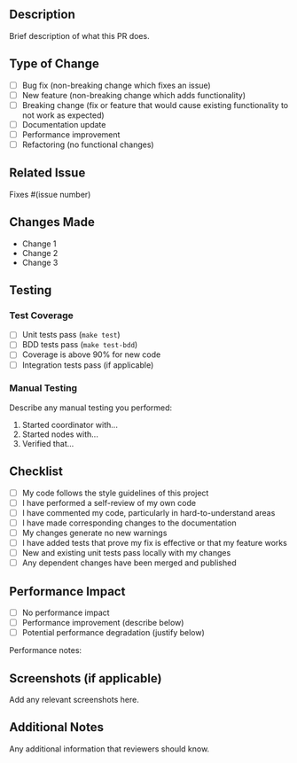 ## Description

Brief description of what this PR does.

## Type of Change

- [ ] Bug fix (non-breaking change which fixes an issue)
- [ ] New feature (non-breaking change which adds functionality)
- [ ] Breaking change (fix or feature that would cause existing functionality to not work as expected)
- [ ] Documentation update
- [ ] Performance improvement
- [ ] Refactoring (no functional changes)

## Related Issue

Fixes #(issue number)

## Changes Made

- Change 1
- Change 2
- Change 3

## Testing

### Test Coverage
- [ ] Unit tests pass (`make test`)
- [ ] BDD tests pass (`make test-bdd`)
- [ ] Coverage is above 90% for new code
- [ ] Integration tests pass (if applicable)

### Manual Testing
Describe any manual testing you performed:

1. Started coordinator with...
2. Started nodes with...
3. Verified that...

## Checklist

- [ ] My code follows the style guidelines of this project
- [ ] I have performed a self-review of my own code
- [ ] I have commented my code, particularly in hard-to-understand areas
- [ ] I have made corresponding changes to the documentation
- [ ] My changes generate no new warnings
- [ ] I have added tests that prove my fix is effective or that my feature works
- [ ] New and existing unit tests pass locally with my changes
- [ ] Any dependent changes have been merged and published

## Performance Impact

- [ ] No performance impact
- [ ] Performance improvement (describe below)
- [ ] Potential performance degradation (justify below)

Performance notes:

## Screenshots (if applicable)

Add any relevant screenshots here.

## Additional Notes

Any additional information that reviewers should know.